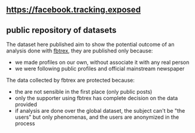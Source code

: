 ## https://facebook.tracking.exposed
## public repository of datasets

The dataset here published aim to show the potential outcome of an analysis done with [fbtrex](https://facebook.tracking.exposed), they are published only because:

  * we made profiles on our own, without associate it with any real person
  * we were following public profiles and official mainstream newspaper

The data collected by fbtrex are protected because:

  * the are not sensible in the first place (only public posts)
  * only the supporter using fbtrex has complete decision on the data provided
  * if analysis are done over the global dataset, the subject can't be "the users" but only phenomenas, and the users are anonymized in the process


